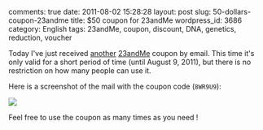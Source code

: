 comments: true
date: 2011-08-02 15:28:28
layout: post
slug: 50-dollars-coupon-23andme
title: $50 coupon for 23andMe
wordpress_id: 3686
category: English
tags: 23andMe, coupon, discount, DNA, genetics, reduction, voucher

Today I've just received [another](http://kevin.deldycke.com/2008/12/give-away-of-the-day-free-23andme-100-vouchers/) [23andMe](https://www.23andme.com/) coupon by email. This time it's only valid for a short period of time (until August 9, 2011), but there is no restriction on how many people can use it.

Here is a screenshot of the mail with the coupon code (`8WR9U9`):

![](http://kevin.deldycke.com/wp-content/uploads/2011/08/23-and-me-50-dollars-coupon.png)

Feel free to use the coupon as many times as you need !
